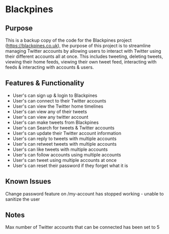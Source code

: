# Blackpines

## Purpose
This is a backup copy of the code for the Blackpines project (https://blackpines.co.uk), the purpose of this project is to streamline managing Twitter accounts by allowing users to interact with Twitter using their different accounts all at once. This includes tweeting, deleting tweets, viewing their home feeds, viewing their own tweet feed, interacting with feeds & interacting with accounts & users.

## Features & Functionality
 - User's can sign up & login to Blackpines
 - User's can connect to their Twitter accounts
 - User's can view the Twitter home timelines
 - User's can view any of their tweets
 - User's can view any twitter account
 - User's can make tweets from Blackpines
 - User's can Search for tweets & Twitter accounts
 - User's can update their Twitter account information
 - User's can reply to tweets with multiple accounts
 - User's can retweet tweets with multiple accounts
 - User's can like tweets with multiple accounts
 - User's can follow accounts using multiple accounts
 - User's can tweet using multiple accounts at once
 - User's can reset their password if they forget what it is

## Known Issues
Change password feature on /my-account has stopped working - unable to sanitize the user

## Notes
Max number of Twitter accounts that can be connected has been set to 5
